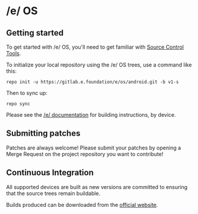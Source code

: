 /e/ OS
===========

Getting started
---------------

To get started with /e/ OS, you'll need to get familiar with [Source Control Tools](https://source.android.com/setup/develop).

To initialize your local repository using the /e/ OS trees, use a command like this:
```
repo init -u https://gitlab.e.foundation/e/os/android.git -b v1-s
```
Then to sync up:
```
repo sync
```
Please see the [/e/ documentation](https://doc.e.foundation/how-tos/#build-e-for-a-device) for building instructions, by device.


Submitting patches
------------------
Patches are always welcome! Please submit your patches by opening a Merge Request on the project repository you want to contribute!


Continuous Integration
--------

All supported devices are built as new versions are committed to ensuring that the source trees remain buildable.

Builds produced can be downloaded from the [official website](https://doc.e.foundation/devices/).
